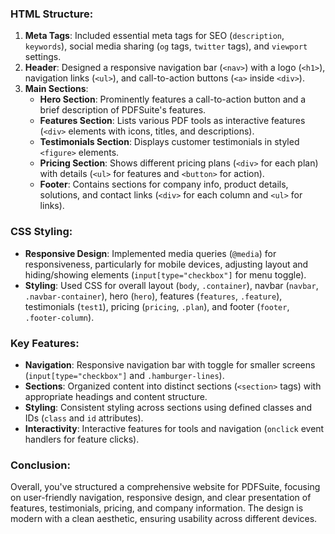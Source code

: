 ### HTML Structure:
1. **Meta Tags**: Included essential meta tags for SEO (`description`, `keywords`), social media sharing (`og` tags, `twitter` tags), and `viewport` settings.
2. **Header**: Designed a responsive navigation bar (`<nav>`) with a logo (`<h1>`), navigation links (`<ul>`), and call-to-action buttons (`<a>` inside `<div>`).
3. **Main Sections**:
   - **Hero Section**: Prominently features a call-to-action button and a brief description of PDFSuite's features.
   - **Features Section**: Lists various PDF tools as interactive features (`<div>` elements with icons, titles, and descriptions).
   - **Testimonials Section**: Displays customer testimonials in styled `<figure>` elements.
   - **Pricing Section**: Shows different pricing plans (`<div>` for each plan) with details (`<ul>` for features and `<button>` for action).
   - **Footer**: Contains sections for company info, product details, solutions, and contact links (`<div>` for each column and `<ul>` for links).

### CSS Styling:
- **Responsive Design**: Implemented media queries (`@media`) for responsiveness, particularly for mobile devices, adjusting layout and hiding/showing elements (`input[type="checkbox"]` for menu toggle).
- **Styling**: Used CSS for overall layout (`body`, `.container`), navbar (`navbar`, `.navbar-container`), hero (`hero`), features (`features`, `.feature`), testimonials (`test1`), pricing (`pricing`, `.plan`), and footer (`footer`, `.footer-column`).

### Key Features:
- **Navigation**: Responsive navigation bar with toggle for smaller screens (`input[type="checkbox"]` and `.hamburger-lines`).
- **Sections**: Organized content into distinct sections (`<section>` tags) with appropriate headings and content structure.
- **Styling**: Consistent styling across sections using defined classes and IDs (`class` and `id` attributes).
- **Interactivity**: Interactive features for tools and navigation (`onclick` event handlers for feature clicks).

### Conclusion:
Overall, you've structured a comprehensive website for PDFSuite, focusing on user-friendly navigation, responsive design, and clear presentation of features, testimonials, pricing, and company information. The design is modern with a clean aesthetic, ensuring usability across different devices.